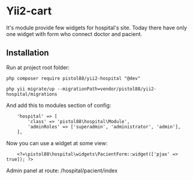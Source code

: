 Yii2-cart
==========

It's module provide few widgets for hospital's site. Today there have only one widget with form who connect doctor and pacient.

Installation
---------------------------------

Run at project root folder:

```
php composer require pistol88/yii2-hospital "@dev"
```

```
php yii migrate/up --migrationPath=vendor/pistol88/yii2-hospital/migrations
```

And add this to modules section of config:

```
    'hospital' => [
        'class' => 'pistol88\hospital\Module',
        'adminRoles' => ['superadmin', 'administrator', 'admin'],
    ],
```

Now you can use a widget at some view:

```
    <?=\pistol88\hospital\widgets\PacientForm::widget(['pjax' => true]); ?>
```

Admin panel at route: /hospital/pacient/index
